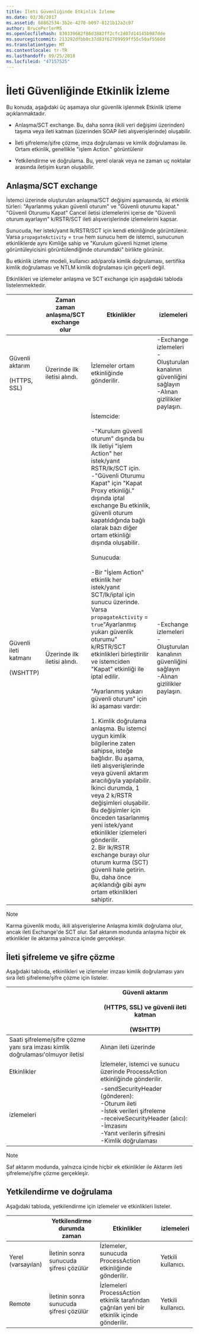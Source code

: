 ```yaml
---
title: İleti Güvenliğinde Etkinlik İzleme
ms.date: 03/30/2017
ms.assetid: 68862534-3b2e-4270-b097-8121b12a2c97
author: BrucePerlerMS
ms.openlocfilehash: 830339682f86d3882ff2cfc2d07d14145b987dde
ms.sourcegitcommit: 213292dfbb0c37d83f62709959ff55c50af5560d
ms.translationtype: MT
ms.contentlocale: tr-TR
ms.lasthandoff: 09/25/2018
ms.locfileid: "47157525"
---
```

# <a name="activity-tracing-in-message-security"></a>İleti Güvenliğinde Etkinlik İzleme
Bu konuda, aşağıdaki üç aşamaya olur güvenlik işlenmek Etkinlik izleme açıklanmaktadır.  
  
-   Anlaşma/SCT exchange. Bu, daha sonra (ikili veri değişimi üzerinden) taşıma veya ileti katman (üzerinden SOAP ileti alışverişlerinde) oluşabilir.  
  
-   İleti şifreleme/şifre çözme, imza doğrulaması ve kimlik doğrulaması ile. Ortam etkinlik, genellikle "işlem Action." görüntülenir  
  
-   Yetkilendirme ve doğrulama. Bu, yerel olarak veya ne zaman uç noktalar arasında iletişim kuran oluşabilir.  
  
## <a name="negotiationsct-exchange"></a>Anlaşma/SCT exchange  
 İstemci üzerinde oluşturulan anlaşma/SCT değişimi aşamasında, iki etkinlik türleri: "Ayarlanmış yukarı güvenli oturum" ve "Güvenli oturumu kapat." "Güvenli Oturumu Kapat" Cancel iletisi izlemelerini içerse de "Güvenli oturum ayarlayın" k/RSTR/SCT ileti alışverişlerinde izlemelerini kapsar.  
  
 Sunucuda, her istek/yanıt lk/RSTR/SCT için kendi etkinliğinde görüntülenir. Varsa `propagateActivity` = `true` hem sunucu hem de istemci, sunucunun etkinliklerde aynı Kimliğe sahip ve "Kurulum güvenli hizmet izleme görüntüleyicisini görüntülendiğinde oturumdaki" birlikte görünür.  
  
 Bu etkinlik izleme modeli, kullanıcı adı/parola kimlik doğrulaması, sertifika kimlik doğrulaması ve NTLM kimlik doğrulaması için geçerli değil.  
  
 Etkinlikleri ve izlemeler anlaşma ve SCT exchange için aşağıdaki tabloda listelenmektedir.  
  
||Zaman zaman anlaşma/SCT exchange olur|Etkinlikler|izlemeleri|  
|-|-------------------------------------------------|----------------|------------|  
|Güvenli aktarım<br /><br /> (HTTPS, SSL)|Üzerinde ilk iletisi alındı.|İzlemeler ortam etkinliğinde gönderilir.|-Exchange izlemeleri<br />-Oluşturulan kanalının güvenliğini sağlayın<br />-Alınan gizlilikler paylaşın.|  
|Güvenli ileti katmanı<br /><br /> (WSHTTP)|Üzerinde ilk iletisi alındı.|İstemcide:<br /><br /> -"Kurulum güvenli oturum" dışında bu ilk iletiyi "işlem Action" her istek/yanıt RSTR/lk/SCT için.<br />-"Güvenli Oturumu Kapat" için "Kapat Proxy etkinliği." dışında iptal exchange Bu etkinlik, güvenli oturum kapatıldığında bağlı olarak bazı diğer ortam etkinliği dışında oluşabilir.<br /><br /> Sunucuda:<br /><br /> -Bir "İşlem Action" etkinlik her istek/yanıt SCT/lk/iptal için sunucu üzerinde. Varsa `propagateActivity` = `true`"Ayarlanmış yukarı güvenlik oturumu" k/RSTR/SCT etkinlikleri birleştirilir ve istemciden "Kapat" etkinliği ile iptal edilir.<br /><br /> "Ayarlanmış yukarı güvenli oturum" için iki aşaması vardır:<br /><br /> 1.  Kimlik doğrulama anlaşma. Bu istemci uygun kimlik bilgilerine zaten sahipse, isteğe bağlıdır. Bu aşama, ileti alışverişlerinde veya güvenli aktarım aracılığıyla yapılabilir. İkinci durumda, 1 veya 2 k/RSTR değişimleri oluşabilir. Bu değişimler için önceden tasarlanmış yeni istek/yanıt etkinlikler izlemeleri gönderilir.<br />2.  Bir lk/RSTR exchange burayı olur oturum kurma (SCT) güvenli hale getirin. Bu, daha önce açıklandığı gibi aynı ortam etkinlikleri sahiptir.|-Exchange izlemeleri<br />-Oluşturulan kanalının güvenliğini sağlayın<br />-Alınan gizlilikler paylaşın.|  
  
> [!NOTE]
>  Karma güvenlik modu, ikili alışverişlerine Anlaşma kimlik doğrulama olur, ancak ileti Exchange'de SCT olur. Saf aktarım modunda anlaşma hiçbir ek etkinlikler ile aktarma yalnızca içinde gerçekleşir.  
  
## <a name="message-encryption-and-decryption"></a>İleti şifreleme ve şifre çözme  
 Aşağıdaki tabloda, etkinlikleri ve izlemeler imzası kimlik doğrulaması yanı sıra ileti şifreleme/şifre çözme için listeler.  
  
||Güvenli aktarım<br /><br /> (HTTPS, SSL) ve güvenli ileti katman<br /><br /> (WSHTTP)|  
|-|---------------------------------------------------------------------------------|  
|Saati şifreleme/şifre çözme yanı sıra imzası kimlik doğrulaması'olmuyor iletisi|Alınan ileti üzerinde|  
|Etkinlikler|İzlemeler, istemci ve sunucu üzerinde ProcessAction etkinliğinde gönderilir.|  
|izlemeleri|-sendSecurityHeader (gönderen):<br />-Oturum ileti<br />-İstek verileri şifreleme<br />-receiveSecurityHeader (alıcı):<br />-İmzasını<br />-Yanıt verilerin şifresini<br />-Kimlik doğrulaması|  
  
> [!NOTE]
>  Saf aktarım modunda, yalnızca içinde hiçbir ek etkinlikler ile Aktarım ileti şifreleme/şifre çözme gerçekleşir.  
  
## <a name="authorization-and-verification"></a>Yetkilendirme ve doğrulama  
 Aşağıdaki tabloda, yetkilendirme için izlemeler ve etkinlikleri listeler.  
  
||Yetkilendirme durumda zaman|Etkinlikler|izlemeleri|  
|-|-------------------------------------|----------------|------------|  
|Yerel (varsayılan)|İletinin sonra sunucuda şifresi çözülür|İzlemeler, sunucuda ProcessAction etkinliğinde gönderilir.|Yetkili kullanıcı.|  
|Remote|İletinin sonra sunucuda şifresi çözülür|İzlemeleri ProcessAction etkinlik tarafından çağrılan yeni bir etkinlik içinde gönderilir.|Yetkili kullanıcı.|
